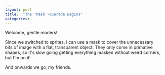 ```yaml
---
layout: post
title:  "The 'Mask'-querade Begins"
categories:
---
```

Welcome, gentle readers!

Since we switched to sprites, I can use a mask to cover the unnecessary bits of image with a flat, transparent object. They only come in primative shapes, so it's slow going getting everything masked without weird corners, but I'm on it! 

And onwards we go, my friends.
